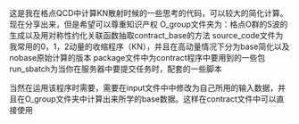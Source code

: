 这是我在格点QCD中计算KN散射时候的一些思考的代码，可以较大的简化计算。现在分享出来，但是希望可以尊重知识产权
O_group文件夹为：格点O群的S波的生成以及用对称性约化关联函数抽取contract_base的方法
source_code文件为我常用的0，1，2动量的收缩程序（KN），并且在高动量情况下分为base简化以及nobase原始计算的版本
package文件中为contract程序中要用到的一些包
run_sbatch为当你在服务器中要提交任务时，配套的一些脚本

当然在运用该程序时需要，需要在input文件中中修改为自己所用的输入数据，并且在O_group文件夹中计算出来所学的base数据。这样在contract文件中可以直接使用